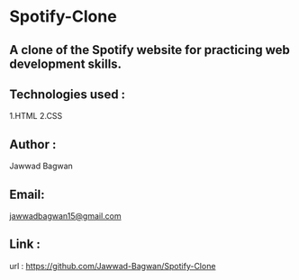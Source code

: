 # Spotify-Clone
## A clone of the Spotify website for practicing web development skills.
## Technologies used :
  1.HTML
  2.CSS
## Author :
  Jawwad Bagwan
## Email: 
  jawwadbagwan15@gmail.com
## Link :
  url : 
  https://github.com/Jawwad-Bagwan/Spotify-Clone
